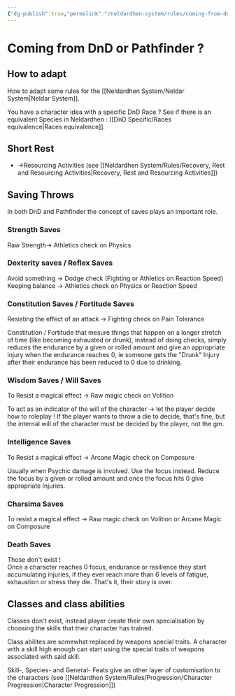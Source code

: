```yaml
---
{"dg-publish":true,"permalink":"/neldardhen-system/rules/coming-from-dn-d-pathfinder/"}
---
```



# Coming from DnD or Pathfinder ?
## How to adapt
How to adapt some rules for the [[Neldardhen System/Neldar System\|Neldar System]].

You have a character idea with a specific DnD Race ? See if there is an equivalent Species in Neldardhen : [[DnD Specific/Races equivalence\|Races equivalence]].
## Short Rest
- ->Resourcing Activities (see [[Neldardhen System/Rules/Recovery, Rest and Resourcing Activities\|Recovery, Rest and Resourcing Activities]])
## Saving Throws
In both DnD and Pathfinder the concept of saves plays an important role.

### Strength Saves
Raw Strength-> Athletics check on Physics

### Dexterity saves / Reflex Saves
Avoid something -> Dodge check (Fighting or Athletics on Reaction Speed)
Keeping balance -> Athletics check on Physics or Reaction Speed

### Constitution Saves / Fortitude Saves
Resisting the effect of an attack -> Fighting check on Pain Tolerance 

Constitution / Fortitude that mesure things that happen on a longer stretch of time (like becoming exhausted or drunk), instead of doing checks, simply reduces the endurance by a given or rolled amount and give an appropriate injury when the endurance reaches 0, ie someone gets the "Drunk" Injury after their endurance has been reduced to 0 due to drinking.

### Wisdom Saves / Will Saves
To Resist a magical effect -> Raw magic check on Volition

To act as an indicator of the will of the character -> let the player decide how to roleplay ! If the player wants to throw a die to decide, that's fine, but the internal will of the character must be decided by the player, not the gm.

### Intelligence Saves
To Resist a magical effect -> Arcane Magic check on Composure

Usually when Psychic damage is involved. Use the focus instead. Reduce the focus by a given or rolled amount and once the focus hits 0 give appropriate Injuries.

### Charsima Saves
To resist a magical effect -> Raw magic check on Volition or Arcane Magic on Composure 

### Death Saves
Those don't exist !  
Once a character reaches 0 focus, endurance or resilience they start accumulating injuries, if they ever reach more than 6 levels of fatigue, exhaustion or stress they die. That's it, their story is over. 

## Classes and class abilities
Classes don't exist, instead player create their own specialisation by choosing the skills that their character has trained.

Class abilites are somewhat replaced by weapons special traits. A character with a skill high enough can start using the special traits of weapons associated with said skill.

Skill-, Species- and General- Feats give an other layer of customisation to the characters (see [[Neldardhen System/Rules/Progression/Character Progression\|Character Progression]])